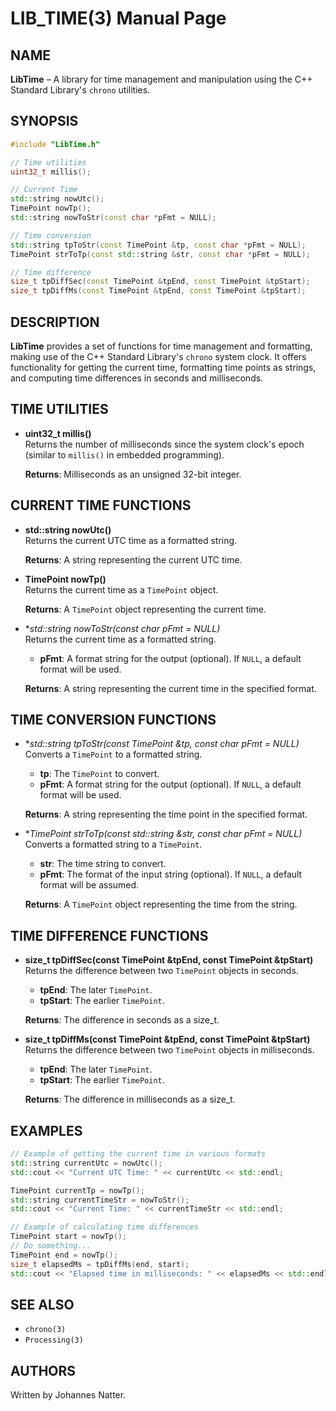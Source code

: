
# LIB_TIME(3) Manual Page

## NAME
**LibTime** – A library for time management and manipulation using the C++ Standard Library's `chrono` utilities.

## SYNOPSIS
```cpp
#include "LibTime.h"

// Time utilities
uint32_t millis();

// Current Time
std::string nowUtc();
TimePoint nowTp();
std::string nowToStr(const char *pFmt = NULL);

// Time conversion
std::string tpToStr(const TimePoint &tp, const char *pFmt = NULL);
TimePoint strToTp(const std::string &str, const char *pFmt = NULL);

// Time difference
size_t tpDiffSec(const TimePoint &tpEnd, const TimePoint &tpStart);
size_t tpDiffMs(const TimePoint &tpEnd, const TimePoint &tpStart);
```

## DESCRIPTION
**LibTime** provides a set of functions for time management and formatting, making use of the C++ Standard Library's `chrono` system clock. It offers functionality for getting the current time, formatting time points as strings, and computing time differences in seconds and milliseconds.

## TIME UTILITIES

- **uint32_t millis()**  
  Returns the number of milliseconds since the system clock's epoch (similar to `millis()` in embedded programming).
  
  **Returns**: Milliseconds as an unsigned 32-bit integer.

## CURRENT TIME FUNCTIONS

- **std::string nowUtc()**  
  Returns the current UTC time as a formatted string.

  **Returns**: A string representing the current UTC time.

- **TimePoint nowTp()**  
  Returns the current time as a `TimePoint` object.
  
  **Returns**: A `TimePoint` object representing the current time.

- **std::string nowToStr(const char *pFmt = NULL)**  
  Returns the current time as a formatted string.
  - **pFmt**: A format string for the output (optional). If `NULL`, a default format will be used.

  **Returns**: A string representing the current time in the specified format.

## TIME CONVERSION FUNCTIONS

- **std::string tpToStr(const TimePoint &tp, const char *pFmt = NULL)**  
  Converts a `TimePoint` to a formatted string.
  - **tp**: The `TimePoint` to convert.
  - **pFmt**: A format string for the output (optional). If `NULL`, a default format will be used.

  **Returns**: A string representing the time point in the specified format.

- **TimePoint strToTp(const std::string &str, const char *pFmt = NULL)**  
  Converts a formatted string to a `TimePoint`.
  - **str**: The time string to convert.
  - **pFmt**: The format of the input string (optional). If `NULL`, a default format will be assumed.

  **Returns**: A `TimePoint` object representing the time from the string.

## TIME DIFFERENCE FUNCTIONS

- **size_t tpDiffSec(const TimePoint &tpEnd, const TimePoint &tpStart)**  
  Returns the difference between two `TimePoint` objects in seconds.
  - **tpEnd**: The later `TimePoint`.
  - **tpStart**: The earlier `TimePoint`.

  **Returns**: The difference in seconds as a size_t.

- **size_t tpDiffMs(const TimePoint &tpEnd, const TimePoint &tpStart)**  
  Returns the difference between two `TimePoint` objects in milliseconds.
  - **tpEnd**: The later `TimePoint`.
  - **tpStart**: The earlier `TimePoint`.

  **Returns**: The difference in milliseconds as a size_t.

## EXAMPLES
```cpp
// Example of getting the current time in various formats
std::string currentUtc = nowUtc();
std::cout << "Current UTC Time: " << currentUtc << std::endl;

TimePoint currentTp = nowTp();
std::string currentTimeStr = nowToStr();
std::cout << "Current Time: " << currentTimeStr << std::endl;

// Example of calculating time differences
TimePoint start = nowTp();
// Do something...
TimePoint end = nowTp();
size_t elapsedMs = tpDiffMs(end, start);
std::cout << "Elapsed time in milliseconds: " << elapsedMs << std::endl;
```

## SEE ALSO
- `chrono(3)`
- `Processing(3)`

## AUTHORS
Written by Johannes Natter.

